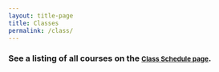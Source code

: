 ```yaml
---
layout: title-page
title: Classes
permalink: /class/
---
```


### See a listing of all courses on the <a target="_parent" href="{{site.url}}/schedule" style="font-size: 80%;">Class Schedule page</a>.
